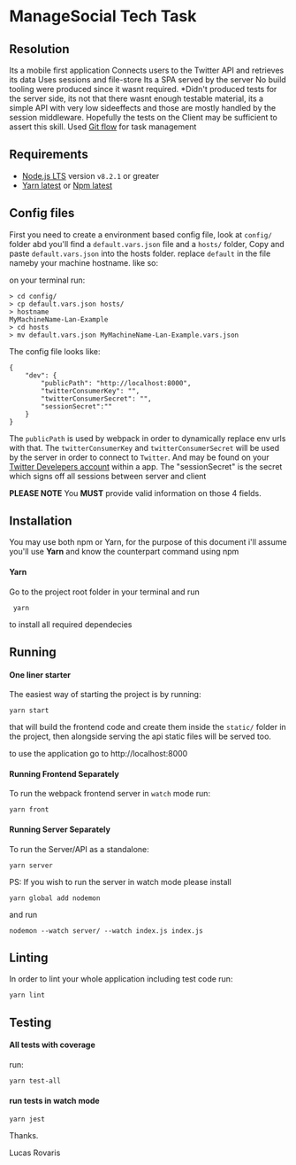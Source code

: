 # ManageSocial Tech Task
## Resolution

Its a mobile first application
Connects users to the Twitter API and retrieves its data
Uses sessions and file-store
Its a SPA served by the server
No build tooling were produced since it wasnt required.
*Didn't produced tests for the server side, its not that there wasnt enough testable material, its a simple API
with very low sideeffects and those are mostly handled by the session middleware. Hopefully the tests on the Client may be sufficient to assert this skill.
Used [Git flow](https://danielkummer.github.io/git-flow-cheatsheet/index.html) for task management

## Requirements

* [Node.js LTS](https://nodejs.org/en/download/) version ```v8.2.1``` or greater
* [Yarn latest](https://yarnpkg.com/en/docs/install) or  [Npm latest](https://www.npmjs.com/get-npm)

## Config files 
First you need to create a environment based config file, look at `config/` folder abd you'll find a `default.vars.json` file and a `hosts/` folder, Copy and paste `default.vars.json` into the hosts folder. replace `default` in the file nameby your machine hostname. like so:

on your terminal run:
```
> cd config/
> cp default.vars.json hosts/
> hostname
MyMachineName-Lan-Example
> cd hosts
> mv default.vars.json MyMachineName-Lan-Example.vars.json

```
The config file looks like:
```
{
    "dev": {
        "publicPath": "http://localhost:8000",
        "twitterConsumerKey": "",
        "twitterConsumerSecret": "",
        "sessionSecret":""
    }
}
```

The `publicPath` is used by webpack in order to dynamically replace env urls with that.
The `twitterConsumerKey` and `twitterConsumerSecret` will be used by the server in order to connect to `Twitter`. And may be found on your [Twitter Develepers account](https://dev.twitter.com/) within a app.
The "sessionSecret" is the secret which signs off all sessions between server and client

**PLEASE NOTE**  You **MUST** provide valid information on those 4 fields.

## Installation

You may use both npm or Yarn, for the purpose of this document i'll assume you'll use **Yarn** and know the counterpart command using npm
#### Yarn
Go to the project root folder in your terminal and run
```
 yarn
```
to install all required dependecies

## Running
#### One liner starter
The easiest way of starting the project is by running:
```
yarn start
```
that will build the frontend code and create them inside the `static/` folder in the project, then alongside serving the api static files will be served too.

to use the application go to http://localhost:8000

#### Running Frontend Separately
To run the webpack frontend server in `watch` mode run:
```
yarn front
```
#### Running Server Separately
To run the Server/API as a standalone:
```
yarn server
```
PS: If you wish to run the server in watch mode please install
```
yarn global add nodemon
```
and run
```
nodemon --watch server/ --watch index.js index.js
```
## Linting 
In order to lint your whole application including test code run:
```
yarn lint
```
## Testing

#### All tests with coverage
run:
```
yarn test-all
```
#### run tests in watch mode
```
yarn jest
```

Thanks.

Lucas Rovaris
